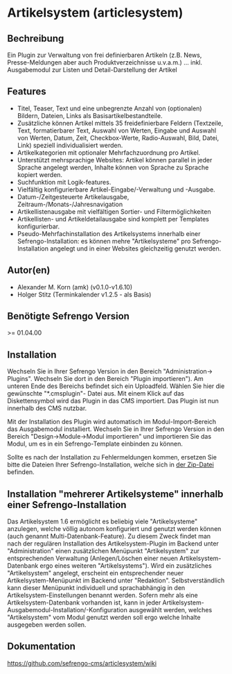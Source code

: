 Artikelsystem (articlesystem)
====================

Bechreibung
---------------------------------------------------------------------------
Ein Plugin zur Verwaltung von frei definierbaren Artikeln (z.B. News, 
Presse-Meldungen aber auch Produktverzeichnisse u.v.a.m.) ... inkl.
Ausgabemodul zur Listen und Detail-Darstellung der Artikel

Features
---------------------------------------------------------------------------
* Titel, Teaser, Text und eine unbegrenzte Anzahl von (optionalen)
  Bildern, Dateien, Links als Basisartikelbestandteile.
* Zusätzliche können Artikel mittels 35 freidefinierbare Feldern
  (Textzeile, Text, formatierbarer Text, Auswahl von Werten, 
  Eingabe und Auswahl von Werten, Datum, Zeit, Checkbox-Werte, 
  Radio-Auswahl, Bild, Datei, Link) speziell individualisiert werden.
* Artikelkategorien mit optionaler Mehrfachzuordnung pro Artikel.
* Unterstützt mehrsprachige Websites: Artikel können parallel in jeder 
  Sprache angelegt werden, Inhalte können von Sprache zu Sprache kopiert 
  werden.
* Suchfunktion mit Logik-features.
* Vielfältig konfigurierbare Artikel-Eingabe/-Verwaltung und -Ausgabe.
* Datum-/Zeitgesteuerte Artikelausgabe, Zeitraum-/Monats-/Jahresnavigation
* Artikellistenausgabe mit vielfältigen Sortier- und Filtermöglichkeiten
* Artikellisten- und Artikeldetailausgabe sind komplett per Templates 
  konfigurierbar.
* Pseudo-Mehrfachinstallation des Artikelsystems innerhalb einer 
  Sefrengo-Installation: es können mehre "Artikelsysteme" pro Sefrengo-
  Installation angelegt und in einer Websites gleichzeitig genutzt werden.

Autor(en)
---------------------------------------------------------------------------
* Alexander M. Korn (amk) (v0.1.0-v1.6.10)
* Holger Stitz (Terminkalender v1.2.5 - als Basis)

Benötigte Sefrengo Version
---------------------------------------------------------------------------
&gt;= 01.04.00

Installation
---------------------------------------------------------------------------
Wechseln Sie in Ihrer Sefrengo Version in den Bereich "Administration->
Plugins". Wechseln Sie dort in den Bereich "Plugin importieren"). Am
unteren Ende des Bereichs befindet sich ein Uploadfeld. Wählen Sie hier die
gewünschte "*.cmsplugin"- Datei aus. Mit einem Klick auf das Diskettensymbol
wird das Plugin in das CMS importiert. Das Plugin ist nun innerhalb des CMS
nutzbar.

Mit der Installation des Plugin wird automatisch im Modul-Import-Bereich das
Ausgabemodul installiert. Wechseln Sie in Ihrer Sefrengo Version in den 
Bereich "Design->Module->Modul importieren" und importieren Sie das Modul, 
um es in ein Sefrengo-Template einbinden zu können.

Sollte es nach der Installation zu Fehlermeldungen kommen, ersetzen Sie bitte
die Dateien Ihrer Sefrengo-Installation, welche sich in
[der Zip-Datei](https://github.com/sefrengo-cms/articlesystem/raw/wiki/files/backend_add_files_4_lt-SF141.zip)
befinden.


Installation "mehrerer Artikelsysteme" innerhalb einer Sefrengo-Installation
---------------------------------------------------------------------------
Das Artikelsystem 1.6 ermöglicht es beliebig viele "Artikelsysteme" 
anzulegen, welche völlig autonom konfiguriert und genutzt werden können
(auch genannt Multi-Datenbank-Feature).
Zu diesem Zweck findet man nach der regulären Installation des 
Artikelsystem-Plugin im Backend unter "Administration" einen zusätzlichen
Menüpunkt "Artikelsystem" zur entsprechenden Verwaltung (Anlegen/Löschen 
einer neuen Artikelsystem-Datenbank ergo eines weiteren "Artikelsystems").
Wird ein zusätzliches "Artikelsystem" angelegt, erscheint ein entsprechender
neuer Artikelsystem-Menüpunkt im Backend unter "Redaktion". 
Selbstverständlich kann dieser Menüpunkt individuell und sprachabhängig 
in den Artikelsystem-Einstellungen benannt werden.
Sofern mehr als eine Artikelsystem-Datenbank vorhanden ist, kann in jeder
Artikelsystem-Ausgabemodul-Installation/-Konfiguration ausgewählt werden,
welches "Artikelsystem" vom Modul genutzt werden soll ergo welche Inhalte
ausgegeben werden sollen.

Dokumentation
---------------------------------------------------------------------------
<https://github.com/sefrengo-cms/articlesystem/wiki>

